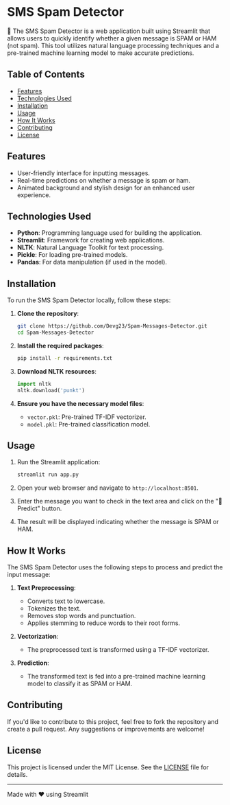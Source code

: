 # SMS Spam Detector

📱 The SMS Spam Detector is a web application built using Streamlit that allows users to quickly identify whether a given message is SPAM or HAM (not spam). This tool utilizes natural language processing techniques and a pre-trained machine learning model to make accurate predictions.

## Table of Contents

- [Features](#features)
- [Technologies Used](#technologies-used)
- [Installation](#installation)
- [Usage](#usage)
- [How It Works](#how-it-works)
- [Contributing](#contributing)
- [License](#license)

## Features

- User-friendly interface for inputting messages.
- Real-time predictions on whether a message is spam or ham.
- Animated background and stylish design for an enhanced user experience.

## Technologies Used

- **Python**: Programming language used for building the application.
- **Streamlit**: Framework for creating web applications.
- **NLTK**: Natural Language Toolkit for text processing.
- **Pickle**: For loading pre-trained models.
- **Pandas**: For data manipulation (if used in the model).

## Installation

To run the SMS Spam Detector locally, follow these steps:

1. **Clone the repository**:
    ```bash
    git clone https://github.com/Devg23/Spam-Messages-Detector.git
    cd Spam-Messages-Detector
    ```

2. **Install the required packages**:
    ```bash
    pip install -r requirements.txt
    ```

3. **Download NLTK resources**:
    ```python
    import nltk
    nltk.download('punkt')
    ```

4. **Ensure you have the necessary model files**:
    - `vector.pkl`: Pre-trained TF-IDF vectorizer.
    - `model.pkl`: Pre-trained classification model.

## Usage

1. Run the Streamlit application:
    ```bash
    streamlit run app.py
    ```

2. Open your web browser and navigate to `http://localhost:8501`.

3. Enter the message you want to check in the text area and click on the "🚀 Predict" button.

4. The result will be displayed indicating whether the message is SPAM or HAM.

## How It Works

The SMS Spam Detector uses the following steps to process and predict the input message:

1. **Text Preprocessing**: 
   - Converts text to lowercase.
   - Tokenizes the text.
   - Removes stop words and punctuation.
   - Applies stemming to reduce words to their root forms.

2. **Vectorization**:
   - The preprocessed text is transformed using a TF-IDF vectorizer.

3. **Prediction**:
   - The transformed text is fed into a pre-trained machine learning model to classify it as SPAM or HAM.

## Contributing

If you'd like to contribute to this project, feel free to fork the repository and create a pull request. Any suggestions or improvements are welcome!

## License

This project is licensed under the MIT License. See the [LICENSE](LICENSE) file for details.

---

Made with ❤️ using Streamlit
